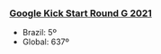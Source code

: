 ### [Google Kick Start Round G 2021](https://codingcompetitions.withgoogle.com/kickstart/round/00000000004362d6)

<ul>
<li> Brazil: 5º   </li>
<li> Global: 637º </li>
</ul>
